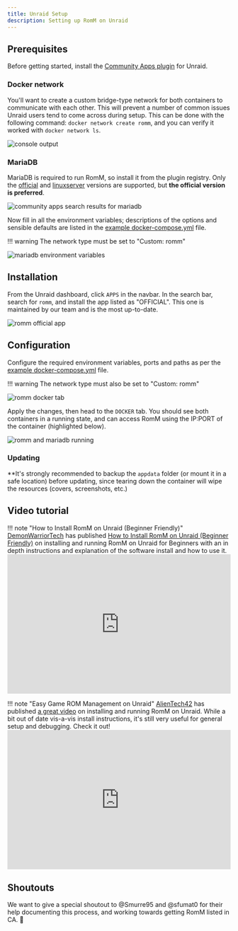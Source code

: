 ```yaml
---
title: Unraid Setup
description: Setting up RomM on Unraid
---
```

## Prerequisites

Before getting started, install the [Community Apps plugin](https://forums.unraid.net/topic/38582-plug-in-community-applications/) for Unraid.

### Docker network

You'll want to create a custom bridge-type network for both containers to communicate with each other. This will prevent a number of common issues Unraid users tend to come across during setup. This can be done with the following command: `docker network create romm`, and you can verify it worked with `docker network ls`.

![console output](../assets/images/unraid/console-output.png)

### MariaDB

MariaDB is required to run RomM, so install it from the plugin registry. Only the [official](https://hub.docker.com/_/mariadb) and [linuxserver](https://github.com/linuxserver/docker-mariadb/pkgs/container/mariadb) versions are supported, but **the official version is preferred**.

![community apps search results for mariadb](../assets/images/unraid/mariadb-community-app-search.png)

Now fill in all the environment variables; descriptions of the options and sensible defaults are listed in the [example docker-compose.yml](https://github.com/rommapp/romm/blob/release/examples/docker-compose.example.yml) file.

!!! warning
    The network type must be set to "Custom: romm"

![mariadb environment variables](../assets/images/unraid/mariadb-env-vars.png)

## Installation

From the Unraid dashboard, click `APPS` in the navbar. In the search bar, search for `romm`, and install the app listed as "OFFICIAL". This one is maintained by our team and is the most up-to-date.

![romm official app](../assets/images/unraid/romm-app.png)

## Configuration

Configure the required environment variables, ports and paths as per the [example docker-compose.yml](https://github.com/rommapp/romm/blob/release/examples/docker-compose.example.yml) file.

!!! warning
    The network type must also be set to "Custom: romm"

![romm docker tab](../assets/images/unraid/romm-docker-tab.png)

Apply the changes, then head to the `DOCKER` tab. You should see both containers in a running state, and can access RomM using the IP:PORT of the container (highlighted below).

![romm and mariadb running](../assets/images/unraid/romm-mariadb-running.png)

### Updating

\*\*It's strongly recommended to backup the `appdata` folder (or mount it in a safe location) before updating, since tearing down the container will wipe the resources (covers, screenshots, etc.)

## Video tutorial

!!! note "How to Install RomM on Unraid (Beginner Friendly)"
    [DemonWarriorTech](https://www.youtube.com/@DemonWarriorTech) has published [How to Install RomM on Unraid (Beginner Friendly)](https://www.youtube.com/watch?v=Oo5obHNy2iw) on installing and running RomM on Unraid for Beginners with an in depth instructions and explanation of the software install and how to use it.
    <iframe width="100%" height="315" src="https://www.youtube.com/embed/Oo5obHNy2iw" title="How to Install RomM on Unraid" frameborder="0" allow="accelerometer; autoplay; clipboard-write; encrypted-media; gyroscope; picture-in-picture" allowfullscreen></iframe>

!!! note "Easy Game ROM Management on Unraid"
    [AlienTech42](https://www.youtube.com/@AlienTech42) has published [a great video](https://www.youtube.com/watch?v=ls5YcsFdwLQ) on installing and running RomM on Unraid. While a bit out of date vis-a-vis install instructions, it's still very useful for general setup and debugging. Check it out!
    <iframe width="100%" height="315" src="https://www.youtube.com/embed/ls5YcsFdwLQ" title="Easy Game ROM Management on Unraid" frameborder="0" allow="accelerometer; autoplay; clipboard-write; encrypted-media; gyroscope; picture-in-picture" allowfullscreen></iframe>

## Shoutouts

We want to give a special shoutout to @Smurre95 and @sfumat0 for their help documenting this process, and working towards getting RomM listed in CA. 🤝

